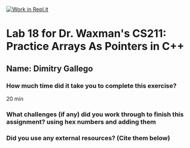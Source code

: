 [![Work in Repl.it](https://classroom.github.com/assets/work-in-replit-14baed9a392b3a25080506f3b7b6d57f295ec2978f6f33ec97e36a161684cbe9.svg)](https://classroom.github.com/online_ide?assignment_repo_id=4569281&assignment_repo_type=AssignmentRepo)
# Lab 18 for Dr. Waxman's CS211: Practice Arrays As Pointers in C++

## Name: Dimitry Gallego

### How much time did it take you to complete this exercise?
20 min
  
  
### What challenges (if any) did you work through to finish this assignment? using hex numbers and adding them


### Did you use any external resources? (Cite them below)
